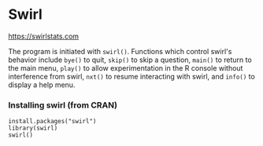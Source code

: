 # Swirl

https://swirlstats.com 

The program is initiated with `swirl()`. Functions which control swirl's behavior include `bye()` to quit, `skip()` to skip a question, `main()` to return to the main menu, `play()` to allow experimentation in the R console without interference from swirl, `nxt()` to resume interacting with swirl, and `info()` to display a help menu.


### Installing swirl (from CRAN)
``` 
install.packages("swirl")
library(swirl)
swirl()
